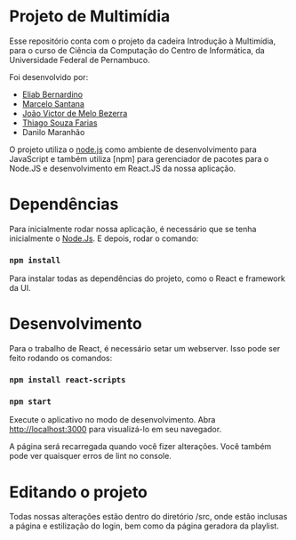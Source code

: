 # Projeto de Multimídia

Esse repositório conta com o projeto da cadeira Introdução à Multimídia, para o curso de Ciência da Computação do Centro de Informática, da Universidade Federal de Pernambuco.

Foi desenvolvido por:

- [Eliab Bernardino](https://github.com/eliab2107)
- [Marcelo Santana](https://github.com/marcsantana)
- [João Victor de Melo Bezerra](https://github.com/Joyvixtor)
- [Thiago Souza Farias](https://github.com/thiago-souzaf)
- Danilo Maranhão

O projeto utiliza o [node.js](https://nodejs.org/en) como ambiente de desenvolvimento para JavaScript e também utiliza [npm] para gerenciador de pacotes para o Node.JS e desenvolvimento em React.JS da nossa aplicação.

# Dependências

Para inicialmente rodar nossa aplicação, é necessário que se tenha inicialmente o [Node.Js](https://nodejs.org/en). E depois, rodar o comando:

### `npm install`

Para instalar todas as dependências do projeto, como o React e framework da UI.

# Desenvolvimento

Para o trabalho de React, é necessário setar um webserver. Isso pode ser feito rodando os comandos:

### `npm install react-scripts`

### `npm start`

Execute o aplicativo no modo de desenvolvimento.
Abra [http://localhost:3000](http://localhost:3000) para visualizá-lo em seu navegador.

A página será recarregada quando você fizer alterações.
Você também pode ver quaisquer erros de lint no console.

# Editando o projeto

Todas nossas alterações estão dentro do diretório /src, onde estão inclusas a página e estilização do login, bem como da página geradora da playlist.
